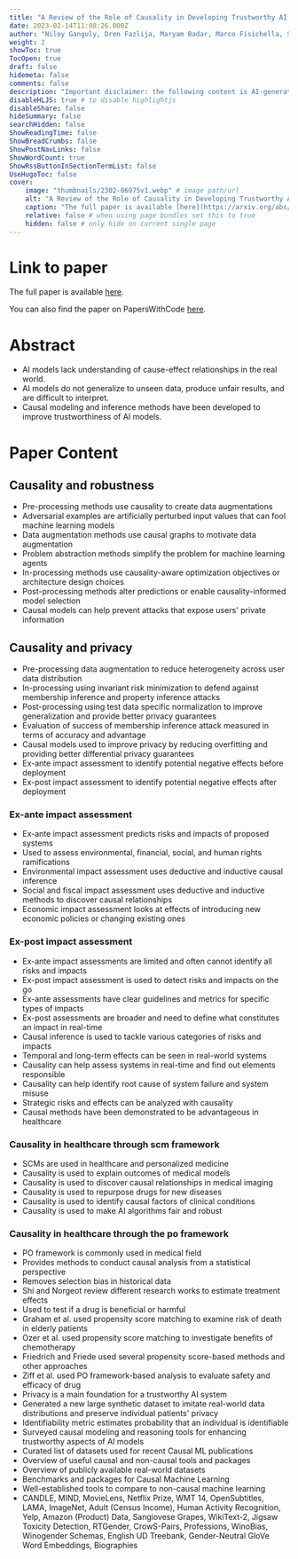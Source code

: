 ```yaml
---
title: "A Review of the Role of Causality in Developing Trustworthy AI Systems"
date: 2023-02-14T11:08:26.000Z
author: "Niloy Ganguly, Dren Fazlija, Maryam Badar, Marco Fisichella, Sandipan Sikdar and 7 others"
weight: 2
showToc: true
TocOpen: true
draft: false
hidemeta: false
comments: false
description: "Important disclaimer: the following content is AI-generated, please make sure to fact check the presented information by reading the full paper."
disableHLJS: true # to disable highlightjs
disableShare: false
hideSummary: false
searchHidden: false
ShowReadingTime: false
ShowBreadCrumbs: false
ShowPostNavLinks: false
ShowWordCount: true
ShowRssButtonInSectionTermList: false
UseHugoToc: false
cover:
    image: "thumbnails/2302-06975v1.webp" # image path/url
    alt: "A Review of the Role of Causality in Developing Trustworthy AI Systems" # alt text
    caption: "The full paper is available [here](https://arxiv.org/abs/2302.06975)." # display caption under cover
    relative: false # when using page bundles set this to true
    hidden: false # only hide on current single page
---
```


# Link to paper
The full paper is available [here](https://arxiv.org/abs/2302.06975).

You can also find the paper on PapersWithCode [here](https://paperswithcode.com/paper/a-review-of-the-role-of-causality-in).

# Abstract
- AI models lack understanding of cause-effect relationships in the real world.
- AI models do not generalize to unseen data, produce unfair results, and are difficult to interpret.
- Causal modeling and inference methods have been developed to improve trustworthiness of AI models.

# Paper Content

## Causality and robustness
- Pre-processing methods use causality to create data augmentations
- Adversarial examples are artificially perturbed input values that can fool machine learning models
- Data augmentation methods use causal graphs to motivate data augmentation
- Problem abstraction methods simplify the problem for machine learning agents
- In-processing methods use causality-aware optimization objectives or architecture design choices
- Post-processing methods alter predictions or enable causality-informed model selection
- Causal models can help prevent attacks that expose users' private information

## Causality and privacy
- Pre-processing data augmentation to reduce heterogeneity across user data distribution
- In-processing using invariant risk minimization to defend against membership inference and property inference attacks
- Post-processing using test data specific normalization to improve generalization and provide better privacy guarantees
- Evaluation of success of membership inference attack measured in terms of accuracy and advantage
- Causal models used to improve privacy by reducing overfitting and providing better differential privacy guarantees
- Ex-ante impact assessment to identify potential negative effects before deployment
- Ex-post impact assessment to identify potential negative effects after deployment

### Ex-ante impact assessment
- Ex-ante impact assessment predicts risks and impacts of proposed systems
- Used to assess environmental, financial, social, and human rights ramifications
- Environmental impact assessment uses deductive and inductive causal inference
- Social and fiscal impact assessment uses deductive and inductive methods to discover causal relationships
- Economic impact assessment looks at effects of introducing new economic policies or changing existing ones

### Ex-post impact assessment
- Ex-ante impact assessments are limited and often cannot identify all risks and impacts
- Ex-post impact assessment is used to detect risks and impacts on the go
- Ex-ante assessments have clear guidelines and metrics for specific types of impacts
- Ex-post assessments are broader and need to define what constitutes an impact in real-time
- Causal inference is used to tackle various categories of risks and impacts
- Temporal and long-term effects can be seen in real-world systems
- Causality can help assess systems in real-time and find out elements responsible
- Causality can help identify root cause of system failure and system misuse
- Strategic risks and effects can be analyzed with causality
- Causal methods have been demonstrated to be advantageous in healthcare

### Causality in healthcare through scm framework
- SCMs are used in healthcare and personalized medicine
- Causality is used to explain outcomes of medical models
- Causality is used to discover causal relationships in medical imaging
- Causality is used to repurpose drugs for new diseases
- Causality is used to identify causal factors of clinical conditions
- Causality is used to make AI algorithms fair and robust

### Causality in healthcare through the po framework
- PO framework is commonly used in medical field
- Provides methods to conduct causal analysis from a statistical perspective
- Removes selection bias in historical data
- Shi and Norgeot review different research works to estimate treatment effects
- Used to test if a drug is beneficial or harmful
- Graham et al. used propensity score matching to examine risk of death in elderly patients
- Ozer et al. used propensity score matching to investigate benefits of chemotherapy
- Friedrich and Friede used several propensity score-based methods and other approaches
- Ziff et al. used PO framework-based analysis to evaluate safety and efficacy of drug
- Privacy is a main foundation for a trustworthy AI system
- Generated a new large synthetic dataset to imitate real-world data distributions and preserve individual patients' privacy
- Identifiability metric estimates probability that an individual is identifiable
- Surveyed causal modeling and reasoning tools for enhancing trustworthy aspects of AI models
- Curated list of datasets used for recent Causal ML publications
- Overview of useful causal and non-causal tools and packages
- Overview of publicly available real-world datasets
- Benchmarks and packages for Causal Machine Learning
- Well-established tools to compare to non-causal machine learning
- CANDLE, MIND, MovieLens, Netflix Prize, WMT 14, OpenSubtitles, LAMA, ImageNet, Adult (Census Income), Human Activity Recognition, Yelp, Amazon (Product) Data, Sangiovese Grapes, WikiText-2, Jigsaw Toxicity Detection, RTGender, CrowS-Pairs, Professions, WinoBias, Winogender Schemas, English UD Treebank, Gender-Neutral GloVe Word Embeddings, Biographies
